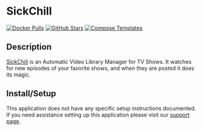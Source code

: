 # SickChill

[![Docker Pulls](https://img.shields.io/docker/pulls/linuxserver/sickchill?style=flat-square&color=607D8B&label=docker%20pulls&logo=docker)](https://hub.docker.com/r/linuxserver/sickchill)
[![GitHub Stars](https://img.shields.io/github/stars/linuxserver/docker-sickchill?style=flat-square&color=607D8B&label=github%20stars&logo=github)](https://github.com/linuxserver/docker-sickchill)
[![Compose Templates](https://img.shields.io/static/v1?style=flat-square&color=607D8B&label=compose&message=templates)](https://github.com/GhostWriters/DockSTARTer/tree/main/compose/.apps/sickchill)

## Description

[SickChill](https://github.com/SickChill/SickChill) is an Automatic Video
Library Manager for TV Shows. It watches for new episodes of your favorite
shows, and when they are posted it does its magic.

## Install/Setup

This application does not have any specific setup instructions documented. If
you need assistance setting up this application please visit our
[support page](https://dockstarter.com/basics/support/).

